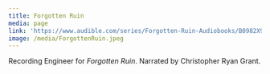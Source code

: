```yaml
---
title: Forgotten Ruin
media: page
link: 'https://www.audible.com/series/Forgotten-Ruin-Audiobooks/B0982X9K1D'
image: /media/ForgottenRuin.jpeg
---
```


Recording Engineer for *Forgotten Ruin*. Narrated by Christopher Ryan Grant. 
